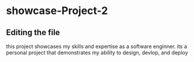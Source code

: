 # showcase-Project-2

## Editing the file

this project showcases my skills and expertise as a software enginner. its a personal project that demonstrates my ability to design, devlop, and deploy  

